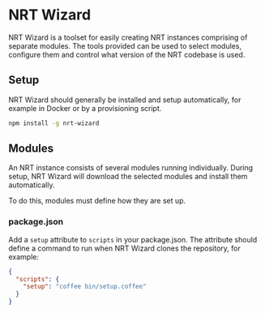 # NRT Wizard

NRT Wizard is a toolset for easily creating NRT instances comprising
of separate modules. The tools provided can be used to select modules,
configure them and control what version of the NRT codebase is used.

## Setup

NRT Wizard should generally be installed and setup automatically, for
example in Docker or by a provisioning script.

```bash
npm install -g nrt-wizard
```

## Modules

An NRT instance consists of several modules running individually. During
setup, NRT Wizard will download the selected modules and install them
automatically.

To do this, modules must define how they are set up.

### package.json

Add a `setup` attribute to `scripts` in your package.json. The attribute
should define a command to run when NRT Wizard clones the repository,
for example:

```json
{
  "scripts": {
    "setup": "coffee bin/setup.coffee"
  }
}
```
